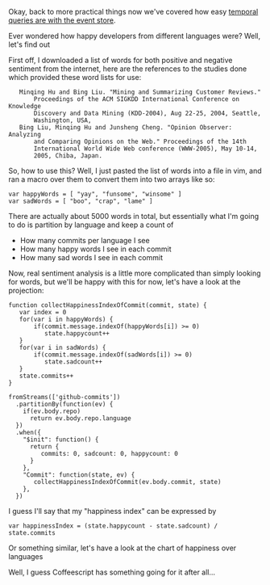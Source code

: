 Okay, back to more practical things now we've covered how easy [temporal queries are with the event store](/entries/evented-github-adventure---temporal-averages.html).

Ever wondered how happy developers from different languages were? Well, let's find out 

First off, I downloaded a list of words for both positive and negative sentiment from the internet, here are the references to the studies done which provided these word lists for use:

       Minqing Hu and Bing Liu. "Mining and Summarizing Customer Reviews."
           Proceedings of the ACM SIGKDD International Conference on Knowledge
           Discovery and Data Mining (KDD-2004), Aug 22-25, 2004, Seattle,
           Washington, USA, 
       Bing Liu, Minqing Hu and Junsheng Cheng. "Opinion Observer: Analyzing
           and Comparing Opinions on the Web." Proceedings of the 14th
           International World Wide Web conference (WWW-2005), May 10-14,
           2005, Chiba, Japan.


So, how to use this? Well, I just pasted the list of words into a file in vim, and ran a macro over them to convert them into two arrays like so:

    var happyWords = [ "yay", "funsome", "winsome" ]
    var sadWords = [ "boo", "crap", "lame" ]

There are actually about 5000 words in total, but essentially what I'm going to do is partition by language and keep a count of 

- How many commits per language I see
- How many happy words I see in each commit
- How many sad words I see in each commit

Now, real sentiment analysis is a little more complicated than simply looking for words, but we'll be happy with this for now, let's have a look at the projection:

    function collectHappinessIndexOfCommit(commit, state) {
       var index = 0
       for(var i in happyWords) {
           if(commit.message.indexOf(happyWords[i]) >= 0)
              state.happycount++
       }
       for(var i in sadWords) {
           if(commit.message.indexOf(sadWords[i]) >= 0)
              state.sadcount++
       }
       state.commits++
    }

    fromStreams(['github-commits'])
      .partitionBy(function(ev) {
        if(ev.body.repo)
          return ev.body.repo.language
      })
      .when({
        "$init": function() {
          return { 
             commits: 0, sadcount: 0, happycount: 0
          }
        },
        "Commit": function(state, ev) {
           collectHappinessIndexOfCommit(ev.body.commit, state)
        },
      })


I guess I'll say that my "happiness index" can be expressed by 

    var happinessIndex = (state.happycount - state.sadcount) / state.commits

Or something similar, let's have a look at the chart of happiness over languages

<div id="scaled"></div>

Well, I guess Coffeescript has something going for it after all...

<script type="text/javascript" src="/d3.v2.js"></script>
<script type="text/javascript">

var data = {"JavaScript":{"commits":13336,"sadcount":10362,"happycount":4541},"C":{"commits":6370,"sadcount":9991,"happycount":4669},"Shell":{"commits":2293,"sadcount":1894,"happycount":1002},"Ruby":{"commits":7232,"sadcount":6278,"happycount":2765},"Python":{"commits":8649,"sadcount":8762,"happycount":4081},"null":{"commits":6368,"sadcount":2171,"happycount":1302},"Java":{"commits":11010,"sadcount":10954,"happycount":4749},"R":{"commits":180,"sadcount":101,"happycount":57},"PHP":{"commits":7449,"sadcount":6680,"happycount":3116},"Perl":{"commits":943,"sadcount":941,"happycount":366},"C++":{"commits":4517,"sadcount":5778,"happycount":2702},"C#":{"commits":1773,"sadcount":1570,"happycount":750},"Common Lisp":{"commits":109,"sadcount":129,"happycount":67},"ColdFusion":{"commits":23,"sadcount":13,"happycount":16},"CoffeeScript":{"commits":447,"sadcount":313,"happycount":206},"Emacs Lisp":{"commits":421,"sadcount":378,"happycount":172},"Lua":{"commits":290,"sadcount":217,"happycount":115},"Objective-C":{"commits":1504,"sadcount":1317,"happycount":580},"Verilog":{"commits":21,"sadcount":20,"happycount":13},"Erlang":{"commits":384,"sadcount":427,"happycount":231},"Delphi":{"commits":41,"sadcount":18,"happycount":30},"Haskell":{"commits":389,"sadcount":274,"happycount":182},"ooc":{"commits":6,"sadcount":4,"happycount":5},"VimL":{"commits":854,"sadcount":559,"happycount":255},"FORTRAN":{"commits":56,"sadcount":66,"happycount":55},"ActionScript":{"commits":109,"sadcount":75,"happycount":36},"Assembly":{"commits":23,"sadcount":16,"happycount":7},"Clojure":{"commits":231,"sadcount":281,"happycount":125},"Matlab":{"commits":282,"sadcount":22,"happycount":12},"Scheme":{"commits":25,"sadcount":14,"happycount":13},"Julia":{"commits":109,"sadcount":132,"happycount":68},"Racket":{"commits":68,"sadcount":86,"happycount":35},"Go":{"commits":297,"sadcount":305,"happycount":117},"Scala":{"commits":683,"sadcount":934,"happycount":495},"ASP":{"commits":51,"sadcount":19,"happycount":11},"F#":{"commits":15,"sadcount":9,"happycount":5},"Ada":{"commits":103,"sadcount":68,"happycount":36},"SuperCollider":{"commits":3,"sadcount":1,"happycount":1},"PowerShell":{"commits":18,"sadcount":15,"happycount":7},"Groovy":{"commits":220,"sadcount":191,"happycount":71},"Haxe":{"commits":14,"sadcount":10,"happycount":7},"Kotlin":{"commits":6,"sadcount":11,"happycount":10},"VHDL":{"commits":30,"sadcount":20,"happycount":12},"OpenEdge ABL":{"commits":11,"sadcount":7,"happycount":2},"Rust":{"commits":142,"sadcount":387,"happycount":139},"Puppet":{"commits":147,"sadcount":153,"happycount":60},"AutoHotkey":{"commits":7,"sadcount":2,"happycount":0},"Visual Basic":{"commits":43,"sadcount":24,"happycount":5},"Dart":{"commits":27,"sadcount":18,"happycount":12},"D":{"commits":48,"sadcount":23,"happycount":35},"Arduino":{"commits":63,"sadcount":18,"happycount":15},"Tcl":{"commits":8,"sadcount":7,"happycount":1},"Apex":{"commits":14,"sadcount":18,"happycount":13},"Smalltalk":{"commits":16,"sadcount":11,"happycount":3},"OCaml":{"commits":149,"sadcount":220,"happycount":55},"Coq":{"commits":5,"sadcount":2,"happycount":1},"Standard ML":{"commits":11,"sadcount":8,"happycount":2},"Rebol":{"commits":15,"sadcount":14,"happycount":13},"HaXe":{"commits":12,"sadcount":24,"happycount":5},"Prolog":{"commits":33,"sadcount":40,"happycount":13},"Nemerle":{"commits":5,"sadcount":0,"happycount":0},"Io":{"commits":6,"sadcount":1,"happycount":1},"XQuery":{"commits":17,"sadcount":17,"happycount":10},"Ioke":{"commits":1,"sadcount":0,"happycount":0},"Eiffel":{"commits":23,"sadcount":9,"happycount":9},"Elixir":{"commits":13,"sadcount":23,"happycount":0},"Gosu":{"commits":4,"sadcount":2,"happycount":0},"Vala":{"commits":3,"sadcount":1,"happycount":0},"undefined":{"commits":113,"sadcount":87,"happycount":57},"AppleScript":{"commits":3,"sadcount":0,"happycount":0},"Logtalk":{"commits":6,"sadcount":14,"happycount":6},"Parrot":{"commits":8,"sadcount":2,"happycount":4},"Fantom":{"commits":1,"sadcount":0,"happycount":0},"Lasso":{"commits":24,"sadcount":11,"happycount":7},"TypeScript":{"commits":23,"sadcount":30,"happycount":7},"LiveScript":{"commits":1,"sadcount":2,"happycount":2},"XML":{"commits":8,"sadcount":8,"happycount":10},"Factor":{"commits":4,"sadcount":6,"happycount":4},"Objective-J":{"commits":20,"sadcount":44,"happycount":22}}
</script>

<script type="text/javascript">

   var filteredData = []
   for(var i in data) {
     if(i === 'null') continue
     if(data[i].commits >= 200) {
       var datum = {
        key: i,
        state: data[i]
       }
       datum.state.index = (datum.state.happycount / datum.state.sadcount) 
       filteredData.push(datum)
     }
   }

  var svg = d3.select("#scaled").append("svg")
          .attr("width", 800)
          .attr("height", 480)

   var scale = d3.scale.linear()
     .domain([d3.min(filteredData, function(d) { return d.state.index}), d3.max(filteredData, function(d) { return d.state.index })])
     .range([0, 1]);

   var max = d3.max(filteredData, function(d) { return d.state.index });

   svg.append("text")
      .attr("fill", '#000')
      .attr("x", 110)
      .attr("y", 60)
      .text("Happiness index of github commit analysis")

   svg.selectAll(".label")
      .data(filteredData)
      .enter()
        .append("text")
        .attr("class", "label")
        .attr("transform", function(d, i) { 
          var transform = "translate(" + i * (640 / filteredData.length) + "," + 380 + ") "
          transform += "rotate(75) "
          return transform
        })
        .attr("x", 0)
        .attr("y", 0)
        .text(function(d) { return d.key })

    svg.selectAll(".time")
     .data(filteredData)
     .enter()
       .append("rect")
         .attr("class", "time")
         .attr("fill", '#AAF')
         .attr("x", function(d, i) { return i * (640 / filteredData.length)})
         .attr("y", function(d, i) { return 370 - (280 * scale(d.state.index)) })
         .attr("width", 640 / (filteredData.length + 1))
         .attr("height", function(d, i) { return 280 * scale(d.state.index) })
</script>



